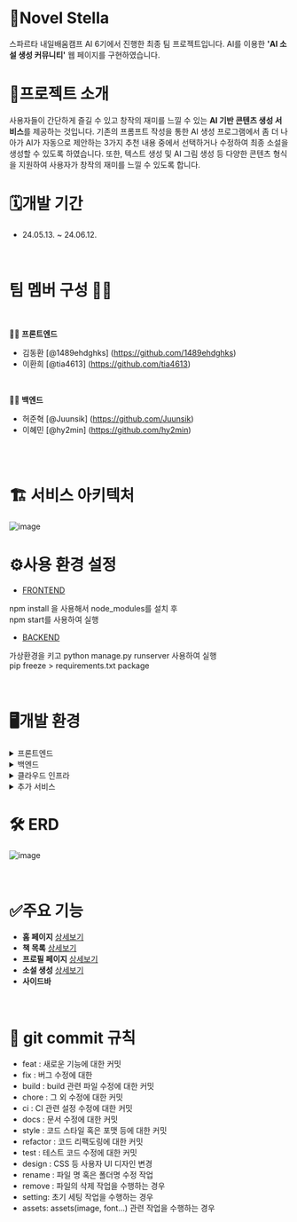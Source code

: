 # 📖Novel Stella
스파르타 내일배움캠프 AI 6기에서 진행한 최종 팀 프로젝트입니다. AI를 이용한 **'AI 소설 생성 커뮤니티'** 웹 페이지를 구현하였습니다.

# 📝프로젝트 소개
사용자들이 간단하게 즐길 수 있고 창작의 재미를 느낄 수 있는 **AI 기반 콘텐츠 생성 서비스**를 제공하는 것입니다. 기존의 프롬프트 작성을 통한 AI 생성 프로그램에서 좀 더 나아가 AI가 자동으로 제안하는 3가지 추천 내용 중에서 선택하거나 수정하여 최종 소설을 생성할 수 있도록 하였습니다. 또한, 텍스트 생성 및 AI 그림 생성 등 다양한 콘텐츠 형식을 지원하여 사용자가 창작의 재미를 느낄 수 있도록 합니다.


# 🗓️개발 기간
- 24.05.13. ~ 24.06.12.

<br/>

# 팀 멤버 구성 🧑‍💻

<br/>

👩‍💻 **프론트엔드**

- 김동환 [@1489ehdghks] (https://github.com/1489ehdghks)
- 이환희 [@tia4613] (https://github.com/tia4613)

<br/>

👨‍💻 **백엔드**

- 허준혁 [@Juunsik] (https://github.com/Juunsik)
- 이혜민 [@hy2min] (https://github.com/hy2min)

<br/>
<br/>

# 🏗️ 서비스 아키텍처
![image](https://github.com/1489ehdghks/NOST/assets/159985538/6155f958-9fb4-444a-8e89-75671c4bd7f8)


# ⚙️사용 환경 설정
  - [FRONTEND](https://github.com/1489ehdghks/NOST/wiki/%ED%99%98%EA%B2%BD-%EC%84%A4%EC%A0%95(Frontend))

npm install 을 사용해서 node_modules를 설치 후
<br/>
npm start를 사용하여 실행


  - [BACKEND](https://github.com/1489ehdghks/NOST/wiki/%ED%99%98%EA%B2%BD-%EC%84%A4%EC%A0%95(Backend))

가상환경을 키고
python manage.py runserver 사용하여 실행
<br/>
pip freeze > requirements.txt  package

<br/>

# 🖥️개발 환경
<details>
<summary>프론트엔드</summary>
<div>

- React: 프론트엔드 프레임워크 <br/>
- Zustand: 상태 관리 라이브러리 <br/>
- Cloudflare: CDN 및 보안 서비스

</div>
</details>

<details>
<summary>백엔드</summary>
<div>

- Django: 백엔드 프레임워크 <br/>
- Gunicorn: WSGI HTTP 서버 <br/>
- PostgreSQL: 데이터베이스 관리 시스템 <br/>
- Nginx: HTTP 및 리버스 프록시 서버

</div>
</details>

<details>
<summary>클라우드 인프라</summary>
<div>

- Amazon EC2: 서버 호스팅 <br/>
- Amazon S3: 스토리지 서비스 <br/>
- Amazon Route53: DNS 및 도메인 이름 관리 서비스 <br/>

</div>
</details>

<details>
<summary>추가 서비스</summary>
<div>

- GitHub: 소스 코드 관리 및 협업 도구 <br/>
- LangChain: 자연어 처리 라이브러리 <br/>
- DeepL: 번역 서비스 <br/>
- ChatGPT: 챗봇 서비스 <br/>
- DALL-E: 이미지 생성 AI 

</div>
</details>



# 🛠️ ERD
![image](https://github.com/1489ehdghks/NOST/assets/159985538/1793ecf8-4415-4591-81f6-91d568752063)

<br/>

# ✅주요 기능
- **홈 페이지**  [상세보기](https://github.com/1489ehdghks/NOST/wiki/%EC%A3%BC%EC%9A%94-%EA%B8%B0%EB%8A%A5-%EC%86%8C%EA%B0%9C(Login))
- **책 목록**  [상세보기](https://github.com/1489ehdghks/NOST/wiki/%EC%A3%BC%EC%9A%94-%EA%B8%B0%EB%8A%A5-%EC%86%8C%EA%B0%9C(Book))
- **프로필 페이지**  [상세보기](https://github.com/1489ehdghks/NOST/wiki/%EC%A3%BC%EC%9A%94-%EA%B8%B0%EB%8A%A5-%EC%86%8C%EA%B0%9C(Profile))
- **소설 생성**  [상세보기](https://github.com/1489ehdghks/NOST/wiki/%EC%A3%BC%EC%9A%94-%EA%B8%B0%EB%8A%A5-%EC%86%8C%EA%B0%9C-(-%EC%86%8C%EC%84%A4-%EC%83%9D%EC%84%B1-%ED%8E%98%EC%9D%B4%EC%A7%80))
- **사이드바**

<br/>



# 🌟 git commit 규칙
- feat : 새로운 기능에 대한 커밋
- fix : 버그 수정에 대한
- build : build 관련 파일 수정에 대한 커밋
- chore : 그 외 수정에 대한 커밋
- ci : CI 관련 설정 수정에 대한 커밋
- docs : 문서 수정에 대한 커밋
- style : 코드 스타일 혹은 포맷 등에 대한 커밋
- refactor : 코드 리팩도링에 대한 커밋
- test : 테스트 코드 수정에 대한 커밋
- design : CSS 등 사용자 UI 디자인 변경
- rename : 파일 명 혹은 폴더명 수정 작업
- remove : 파일의 삭제 작업을 수행하는 경우
- setting: 초기 세팅 작업을 수행하는 경우
- assets: assets(image, font...) 관련 작업을 수행하는 경우

